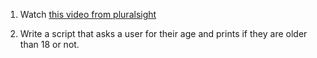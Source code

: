 1) Watch [this video from pluralsight](https://app.pluralsight.com/player?course=getting-started-python-core&author=austin-bingham&name=43f23f6d-a3ab-4f26-8cd3-cf04abfaf6e2&clip=1&mode=live)

2) Write a script that asks a user for their age and prints if they are older than 18 or not.
 

